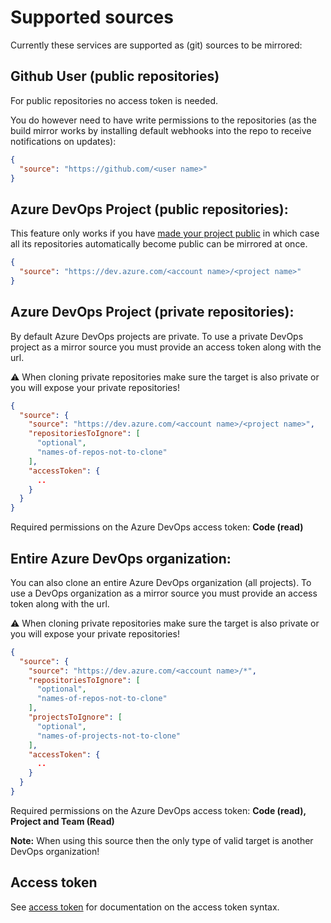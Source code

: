# Supported sources

Currently these services are supported as (git) sources to be mirrored:

## Github User (public repositories)

For public repositories no access token is needed.

You do however need to have write permissions to the repositories (as the build mirror works by installing default webhooks into the repo to receive notifications on updates):

``` json
{
  "source": "https://github.com/<user name>"
}
```

## Azure DevOps Project (public repositories):

This feature only works if you have [made your project public](https://docs.microsoft.com/azure/devops/organizations/public/make-project-public) in which case all its repositories automatically become public can be mirrored at once.

``` json
{
  "source": "https://dev.azure.com/<account name>/<project name>"
}
```

## Azure DevOps Project (private repositories):

By default Azure DevOps projects are private. To use a private DevOps project as a mirror source you must provide an access token along with the url.

:warning: When cloning private repositories make sure the target is also private or you will expose your private repositories!

``` json
{
  "source": {
    "source": "https://dev.azure.com/<account name>/<project name>",
    "repositoriesToIgnore": [
      "optional",
      "names-of-repos-not-to-clone"
    ],
    "accessToken": {
      ..
    }
  }
}
```

Required permissions on the Azure DevOps access token: **Code (read)**

## Entire Azure DevOps organization:

You can also clone an entire Azure DevOps organization (all projects). To use a DevOps organization as a mirror source you must provide an access token along with the url.

:warning: When cloning private repositories make sure the target is also private or you will expose your private repositories!

``` json
{
  "source": {
    "source": "https://dev.azure.com/<account name>/*",
    "repositoriesToIgnore": [
      "optional",
      "names-of-repos-not-to-clone"
    ],
    "projectsToIgnore": [
      "optional",
      "names-of-projects-not-to-clone"
    ],
    "accessToken": {
      ..
    }
  }
}
```

Required permissions on the Azure DevOps access token: **Code (read), Project and Team (Read)**

**Note:** When using this source then the only type of valid target is another DevOps organization!

## Access token

See [access token](./docs/Access%20token.md) for documentation on the access token syntax.